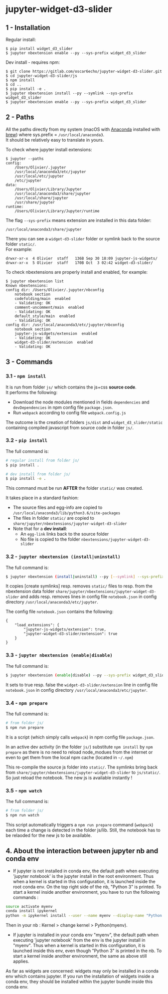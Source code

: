 # jupyter-widget-d3-slider

## 1 - Installation

Regular install:

    $ pip install widget_d3_slider
    $ jupyter nbextension enable --py --sys-prefix widget_d3_slider


Dev install - requires npm:

    $ git clone https://gitlab.com/oscar6echo/jupyter-widget-d3-slider.git
    $ cd jupyter-widget-d3-slider/js
    $ npm install
    $ cd ..
    $ pip install -e .
    $ jupyter nbextension install --py --symlink --sys-prefix widget_d3_slider
    $ jupyter nbextension enable --py --sys-prefix widget_d3_slider


## 2 - Paths

All the paths directly from my system (macOS with [Anaconda](https://www.anaconda.com/what-is-anaconda/) installed with [brew](https://brew.sh/)) where sys.prefix = `/usr/local/anaconda3`.  
It should be relatively easy to translate in yours.  


To check where jupyter install extensions:

    $ jupyter --paths
    config:
        /Users/Olivier/.jupyter
        /usr/local/anaconda3/etc/jupyter
        /usr/local/etc/jupyter
        /etc/jupyter
    data:
        /Users/Olivier/Library/Jupyter
        /usr/local/anaconda3/share/jupyter
        /usr/local/share/jupyter
        /usr/share/jupyter
    runtime:
        /Users/Olivier/Library/Jupyter/runtime

The flag `--sys-prefix` means extension are installed in this data folder:

    /usr/local/anaconda3/share/jupyter

There you can see a `widget-d3-slider` folder or symlink back to the source folder `static/`.  
For example:

    drwxr-xr-x  4 Olivier  staff   136B Sep 30 18:09 jupyter-js-widgets/
    drwxr-xr-x  5 Olivier  staff   170B Oct  3 02:42 widget-d3-slider/

To check nbextensions are properly install and enabled, for example:

    $ jupyter nbextension list
    Known nbextensions:
    config dir: /Users/Olivier/.jupyter/nbconfig
        notebook section
        codefolding/main  enabled 
        - Validating: OK
        comment-uncomment/main  enabled 
        - Validating: OK
        default_style/main  enabled 
        - Validating: OK
    config dir: /usr/local/anaconda3/etc/jupyter/nbconfig
        notebook section
        jupyter-js-widgets/extension  enabled 
        - Validating: OK
        widget-d3-slider/extension  enabled 
        - Validating: OK

## 3 - Commands

### 3.1 - `npm install`

It is run from folder `js/` which contains the js+css **source code**.  
It performs the following:
+ Download the node modules mentioned in fields `dependencies` and `devDependencies` in npm config file `package.json`.
+ Run `webpack` according to config file `webpack.config.js`

The outcome is the creation of folders `js/dist` and `widget_d3_slider/static` containing compiled javascript from source code in folder `js/`.

### 3.2 - `pip install`

The full command is:
```bash
# regular install from folder js/
$ pip install .

# dev install from folder js/
$ pip install -e .
```

This command must be run **AFTER** the folder `static/` was created.

It takes place in a standard fashion:
+ The source files and egg-info are copied to `/usr/local/anaconda3/lib/python3.6/site-packages`
+ The files in folder `static/` are copied to `share/jupyter/nbextensions/jupyter-widget-d3-slider`
+ Note that for a **dev install**:
    + An `egg-link` links back to the source folder
    + No file is copied to the folder `nbextensions/jupyter-widget-d3-slider`

### 3.2 - `jupyter nbextension (install|uninstall)`

The full command is:
```bash
$ jupyter nbextension (install|uninstall) --py [--symlink] --sys-prefix widget_d3_slider
```

It copies [create symlinks] resp. removes `static/` files to resp. from the nbextension data folder `share/jupyter/nbextensions/jupyter-widget-d3-slider` and adds resp. removes lines in config file `notebook.json` in config directory `/usr/local/anaconda3/etc/jupyter`.

The config file `notebook.json` contains the following:

    {
        "load_extensions": {
            "jupyter-js-widgets/extension": true,
            "jupyter-widget-d3-slider/extension": true
        }
    }


### 3.3 - `jupyter nbextension (enable|disable)`

The full command is:
```bash
$ jupyter nbextension (enable|disable) --py --sys-prefix widget_d3_slider
```

It sets to true resp. false the `widget-d3-slider/extension` line in config file `notebook.json` in config directory `/usr/local/anaconda3/etc/jupyter`.

### 3.4 - `npm prepare`

The full command is:
```bash
# from folder js/
$ npm run prepare
```
It is a script (which simply calls `webpack`) in npm config file `package.json`.  

In an active dev activity (in the folder `js/`) substitute `npm install` by `npm prepare` as there is no need to reload node_modues from the internet or even to get them from the local npm cache (located in `~/.npm`)

This re-compile the source js folder into `static/`. The symlinks bring back from `share/jupyter/nbextensions/jupyter-widget-d3-slider` to `js/static/`. So just reload the notebook. The new js is available instantly !

### 3.5 - `npm watch`

The full command is:
```bash
# from folder js/
$ npm run watch
```
This script automatically triggers a `npm run prepare` command (`webpack`) each time a change is detected in the folder js/lib. Still, the notebook has to be relaoded for the new js to be available.

## 4. About the interaction between jupyter nb and conda env

- If jupyter is not installed in conda env, the default path when executing 'jupyter notebook' is the jupyter install in the root environment. Thus when a kernel is started in this configuration, it is launched inside the root conda env. On the top right side of the nb, "Python 3" is printed. To start a kernel inside another environment, you have to run the following commands :

```bash
source activate myenv
conda install ipykernel
python -m ipykernel install --user --name myenv --display-name "Python (myenv)"
```

Then in your nb : Kernel > change kernel > Python(myenv).

- If jupyter is installed in your conda env "myenv", the default path when executing 'jupyter notebook' from the env is the jupyter install in "myenv". Thus when a kernel is started in this configuration, it is launched inside this env, even though "Python 3" is printed in the nb. To start a kernel inside another environment, the same as above still applies.

As far as widgets are concerned: widgets may only be installed in a conda env which contains jupyter. If you run the installation of widgets inside a conda env, they should be installed within the jupyter bundle inside this conda env.
